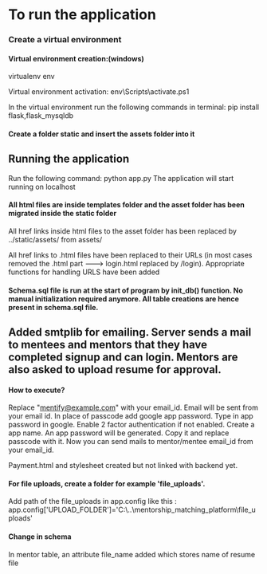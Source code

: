 # To run the application

### Create a virtual environment

#### Virtual environment creation:(windows)
virtualenv env

Virtual environment activation:
env\Scripts\activate.ps1

In the virtual environment run the following commands in terminal:
pip install flask,flask_mysqldb

#### Create a folder static and insert the assets folder into it

## Running the application

Run the following command:
python app.py
The application will start running on localhost 


#### All html files are inside templates folder and the asset folder has been migrated inside the static folder
All href links inside html files to the asset folder has been replaced by ../static/assets/ from assets/

All href links to .html files have been replaced to their URLs (in most cases removed the .html part ---> login.html replaced by /login). Appropriate functions for handling URLS have been added

#### Schema.sql file is run at the start of program by init_db() function. No manual initialization required anymore. All table creations are hence present in schema.sql file.

## Added smtplib for emailing. Server sends a mail to mentees and mentors that they have completed signup and can login. Mentors are also asked to upload resume for approval.

#### How to execute?
Replace "mentify@example.com" with your email_id. Email will be sent from your email id. In place of passcode add google app password. Type in app password in google. Enable 2 factor authentication if not enabled. Create a app name. An app password will be generated. Copy it and replace passcode with it. Now you can send mails to mentor/mentee email_id from your email_id.

Payment.html and stylesheet created but not linked with backend yet.

#### For file uploads, create a folder for example 'file_uploads'.
Add path of the file_uploads in app.config like this : app.config['UPLOAD_FOLDER']='C:\\..\\mentorship_matching_platform\\file_uploads'

#### Change in schema
In mentor table, an attribute file_name added which stores name of resume file
